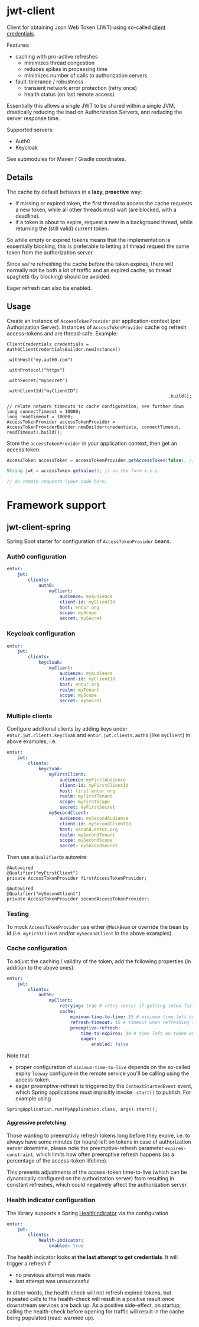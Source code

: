 # jwt-client

Client for obtaining Json Web Token (JWT) using so-called [client credentials]. 

Features:

 * caching with pro-active refreshes 
    * minimizes thread congestion
    * reduces spikes in processing time
    * minimizes number of calls to authorization servers
 * fault-tolerance / robustness
    * transient network error protection (retry once)
    * health status (on last remote access)

Essentially this allows a single JWT to be shared within a single JVM, drastically reducing the load on Authorization Servers, and reducing the server response time.

Supported servers:

 * Auth0
 * Keycloak

See submodules for Maven / Gradle coordinates.

## Details 
    
The cache by default behaves in a __lazy, proactive__  way:

 * if missing or expired token, the first thread to access the cache requests a new token, while all other threads must wait (are blocked, with a deadline). 
 * if a token is about to expire, request a new in a background thread, while returning the (still valid) current token.

So while empty or expired tokens means that the implementation is essentially blocking, this is preferable to letting all thread request the same token from the authorization server.

Since we're refreshing the cache before the token expires, there will normally not be both a lot of traffic and an expired cache; so thread spaghetti (by blocking) should be avoided.

Eager refresh can also be enabled.

## Usage
Create an instance of `AccessTokenProvider` per application-context (per Authorization Server). Instances of `AccessTokenProvider` cache og refresh access-tokens and are thread-safe. Example:

```
ClientCredentials credentials = Auth0ClientCredentialsBuilder.newInstance()
                                                             .withHost("my.auth0.com")
                                                             .withProtocol("https")
                                                             .withSecret("mySecret")
                                                             .withClientId("myClientID")
                                                             .build();

// relate network timeouts to cache configuration, see further down
long connectTimeout = 10000; 
long readTimeout = 10000;
AccessTokenProvider accessTokenProvider = AccessTokenProviderBuilder.newBuilder(credentials, connectTimeout, readTimeout).build();
```

Store the `accessTokenProvider` in your application context, then get an access token:

```java
AccessToken accessToken = accessTokenProvider.getAccessToken(false); // or true for force refresh token

String jwt = accessToken.getValue(); // on the form x.y.z

// do remote requests (your code here)
```

# Framework support

## jwt-client-spring
Spring Boot starter for configuration of `AccessTokenProvider` beans.

### Auth0 configuration

```yaml
entur:
    jwt:
        clients:
            auth0:
                myClient:
                    audience: myAudience
                    client-id: myClientId
                    host: entur.org
                    scope: myScope
                    secret: mySecret
```

### Keycloak configuration

```yaml
entur:
    jwt:
        clients:
            keycloak:
                myClient:
                    audience: myAudience
                    client-id: myClientId
                    host: entur.org
                    realm: myTenant
                    scope: myScope
                    secret: mySecret
```

### Multiple clients
Configure additional clients by adding keys under `entur.jwt.clients.keycloak` and `entur.jwt.clients.auth0` (like `myClient`) in above examples, i.e.

```yaml
entur:
    jwt:
        clients:
            keycloak:
                myFirstClient:
                    audience: myFirstAudience
                    client-id: myFirstClientId
                    host: first.entur.org
                    realm: myFirstTenant
                    scope: myFirstScope
                    secret: myFirstSecret
                mySecondClient:
                    audience: mySecondAudience
                    client-id: mySecondClientId
                    host: second.entur.org
                    realm: mySecondTenant
                    scope: mySecondScope
                    secret: mySecondSecret
```

Then use a `Qualifier`to autowire:

```
@Autowired
@Qualifier("myFirstClient")
private AccessTokenProvider firstAccessTokenProvider;

@Autowired
@Qualifier("mySecondClient")
private AccessTokenProvider secondAccessTokenProvider;
```

### Testing
To mock `AccessTokenProvider` use either `@MockBean` or override the bean by id (i.e. `myFirstClient` and/or `mySecondClient` in the above examples).

### Cache configuration
To adjust the caching / validity of the token, add the following properties (in addition to the above ones):

```yaml
entur:
    jwt:
        clients:
            auth0:
                myClient:
                    retrying: true # retry (once) if getting token fails                    
                    cache:
                        minimum-time-to-live: 15 # minimum time left on token (seconds)
                        refresh-timeout: 15 # timeout when refreshing the token (seconds)
                        preemptive-refresh:
                            time-to-expires: 30 # time left on token when refreshing in the background (seconds)
                            eager:
                                enabled: false
```

Note that

 * proper configuration of `minimum-time-to-live` depends on the so-called expiry `leeway` configure in the remote service you'll be calling using the access-token.
 * eager preemptive-refresh is triggered by the `ContextStartedEvent` event, which Spring applications must implicitly invoke `.start()` to publish. For example using

```
SpringApplication.run(MyApplication.class, args).start();
```

#### Aggressive prefetching
Those wanting to preemptivly refresh tokens long before they expire, i.e. to always have some minutes (or hours) left on tokens in case of authorization server downtime, 
please note the preemptive-refresh parameter `expires-constraint`, which limits how often preemptive refresh happens (as a percentage of the access-token lifetime). 

This prevents adjustments of the access-token time-to-live (which can be dynamically configured on the authorization server) from resulting in constant refreshes, 
which could negatively affect the authorization server.

### Health indicator configuration
The library supports a Spring [HealthIndicator](https://docs.spring.io/spring-boot/docs/current/api/org/springframework/boot/actuate/health/HealthIndicator.html) via the configuration

```yaml
entur:
    jwt:
        clients:
            health-indicator:
                enabled: true
```

The health indicator looks at __the last attempt to get credentials__. It will trigger a refresh if

 * no previous attempt was made
 * last attempt was unsuccessful

In other words, the health check will not refresh expired tokens, but repeated calls to the health-check will result in a positive result once downstream services are back up. As a positive side-effect, on startup, calling the health-check before opening for traffic will result in the cache being populated (read: warmed up).

[client credentials]: https://auth0.com/docs/flows/concepts/client-credentials
